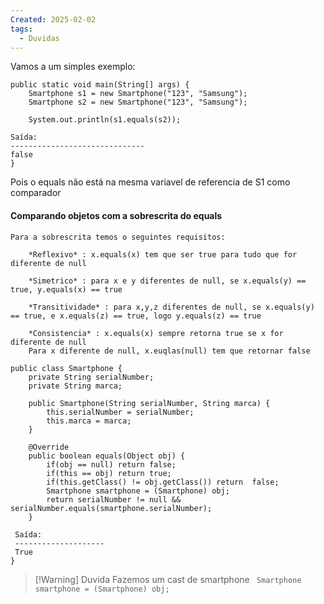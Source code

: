 ```yaml
---
Created: 2025-02-02
tags:
  - Duvidas
---
```

Vamos a um simples exemplo:

```
public static void main(String[] args) {  
    Smartphone s1 = new Smartphone("123", "Samsung");  
    Smartphone s2 = new Smartphone("123", "Samsung");  
  
    System.out.println(s1.equals(s2));  

Saída: 
------------------------------
false
}
```

Pois o equals não está na mesma variavel de referencia de S1 como comparador


#### Comparando objetos com a sobrescrita do **equals**

	Para a sobrescrita temos o seguintes requisitos:
	
		*Reflexivo* : x.equals(x) tem que ser true para tudo que for diferente de null
		
		*Simetrico* : para x e y diferentes de null, se x.equals(y) == true, y.equals(x) == true
		
		*Transitividade* : para x,y,z diferentes de null, se x.equals(y) == true, e x.equals(z) == true, logo y.equals(z) == true
		
		*Consistencia* : x.equals(x) sempre retorna true se x for diferente de null
		Para x diferente de null, x.euqlas(null) tem que retornar false

```
public class Smartphone {  
    private String serialNumber;  
    private String marca;  
  
    public Smartphone(String serialNumber, String marca) {  
        this.serialNumber = serialNumber;  
        this.marca = marca;  
    }  
  
    @Override  
    public boolean equals(Object obj) {  
        if(obj == null) return false;  
        if(this == obj) return true;  
        if(this.getClass() != obj.getClass()) return  false;  
        Smartphone smartphone = (Smartphone) obj;  
        return serialNumber != null && serialNumber.equals(smartphone.serialNumber);  
    }  
  
 Saída: 
 --------------------
 True
}
```



> [!Warning] Duvida
> Fazemos um cast de smartphone ` Smartphone smartphone = (Smartphone) obj;`

